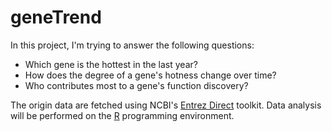 geneTrend
=========

In this project, I'm trying to answer the following questions:

* Which gene is the hottest in the last year?
* How does the degree of a gene's hotness change over time?
* Who contributes most to a gene's function discovery?

The origin data are fetched using NCBI's [Entrez Direct][edirect] toolkit. Data
analysis will be performed on the [R][R] programming environment.

[edirect]: https://www.ncbi.nlm.nih.gov/news/02-06-2014-entrez-direct-released/
[R]: https://cran.r-project.org/
